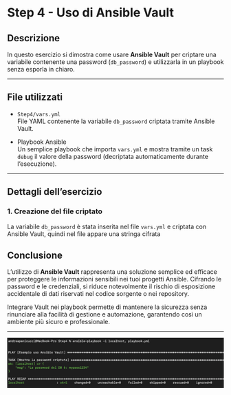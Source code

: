 # Step 4 - Uso di Ansible Vault

## Descrizione

In questo esercizio si dimostra come usare **Ansible Vault** per criptare una variabile contenente una password (`db_password`) e utilizzarla in un playbook senza esporla in chiaro.

---

## File utilizzati

- `Step4/vars.yml`  
  File YAML contenente la variabile `db_password` criptata tramite Ansible Vault.

- Playbook Ansible  
  Un semplice playbook che importa `vars.yml` e mostra tramite un task `debug` il valore della password (decriptata automaticamente durante l’esecuzione).

---

## Dettagli dell’esercizio

### 1. Creazione del file criptato

La variabile `db_password` è stata inserita nel file `vars.yml` e criptata con Ansible Vault, quindi nel file appare una stringa cifrata

## Conclusione

L’utilizzo di **Ansible Vault** rappresenta una soluzione semplice ed efficace per proteggere le informazioni sensibili nei tuoi progetti Ansible. Cifrando le password e le credenziali, si riduce notevolmente il rischio di esposizione accidentale di dati riservati nel codice sorgente o nei repository.

Integrare Vault nei playbook permette di mantenere la sicurezza senza rinunciare alla facilità di gestione e automazione, garantendo così un ambiente più sicuro e professionale.


---


![Esecuzione playbook.yml](image1.png)
